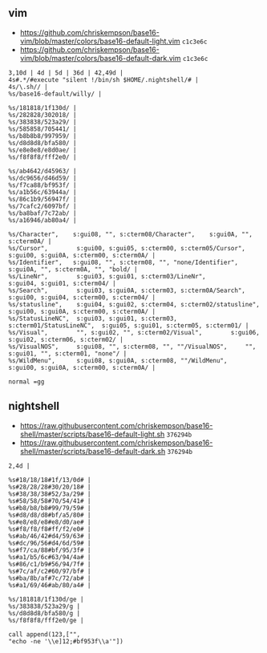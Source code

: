 ## vim

- <https://github.com/chriskempson/base16-vim/blob/master/colors/base16-default-light.vim> `c1c3e6c`
- <https://github.com/chriskempson/base16-vim/blob/master/colors/base16-default-dark.vim> `c1c3e6c`

```
3,10d | 4d | 5d | 36d | 42,49d |
4s#.*/#execute "silent !/bin/sh $HOME/.nightshell/# |
4s/\.sh// |
%s/base16-default/willy/ |

%s/181818/1f130d/ |
%s/282828/302018/ |
%s/383838/523a29/ |
%s/585858/705441/ |
%s/b8b8b8/997959/ |
%s/d8d8d8/bfa580/ |
%s/e8e8e8/e8d0ae/ |
%s/f8f8f8/fff2e0/ |

%s/ab4642/d45963/ |
%s/dc9656/d46d59/ |
%s/f7ca88/bf953f/ |
%s/a1b56c/63944a/ |
%s/86c1b9/56947f/ |
%s/7cafc2/6097bf/ |
%s/ba8baf/7c72ab/ |
%s/a16946/ab80a4/ |

%s/Character",    s:gui08, "", s:cterm08/Character",    s:gui0A, "", s:cterm0A/ |
%s/Cursor",        s:gui00, s:gui05, s:cterm00, s:cterm05/Cursor",        s:gui00, s:gui0A, s:cterm00, s:cterm0A/ |
%s/Identifier",   s:gui08, "", s:cterm08, "", "none/Identifier",   s:gui0A, "", s:cterm0A, "", "bold/ |
%s/LineNr",        s:gui03, s:gui01, s:cterm03/LineNr",        s:gui04, s:gui01, s:cterm04/ |
%s/Search",        s:gui03, s:gui0A, s:cterm03, s:cterm0A/Search",        s:gui00, s:gui04, s:cterm00, s:cterm04/ |
%s/statusline",    s:gui04, s:gui02, s:cterm04, s:cterm02/statusline",    s:gui00, s:gui0A, s:cterm00, s:cterm0A/ |
%s/StatusLineNC",  s:gui03, s:gui01, s:cterm03, s:cterm01/StatusLineNC",  s:gui05, s:gui01, s:cterm05, s:cterm01/ |
%s/Visual",        "", s:gui02, "", s:cterm02/Visual",        s:gui06, s:gui02, s:cterm06, s:cterm02/ |
%s/VisualNOS",     s:gui08, "", s:cterm08, "", ""/VisualNOS",     "", s:gui01, "", s:cterm01, "none"/ |
%s/WildMenu",      s:gui08, s:gui0A, s:cterm08, ""/WildMenu",      s:gui00, s:gui0A, s:cterm00, s:cterm0A/ |

normal =gg
```

## nightshell

- <https://raw.githubusercontent.com/chriskempson/base16-shell/master/scripts/base16-default-light.sh> `376294b`
- <https://raw.githubusercontent.com/chriskempson/base16-shell/master/scripts/base16-default-dark.sh> `376294b`

```
2,4d |

%s#18/18/18#1f/13/0d# |
%s#28/28/28#30/20/18# |
%s#38/38/38#52/3a/29# |
%s#58/58/58#70/54/41# |
%s#b8/b8/b8#99/79/59# |
%s#d8/d8/d8#bf/a5/80# |
%s#e8/e8/e8#e8/d0/ae# |
%s#f8/f8/f8#ff/f2/e0# |
%s#ab/46/42#d4/59/63# |
%s#dc/96/56#d4/6d/59# |
%s#f7/ca/88#bf/95/3f# |
%s#a1/b5/6c#63/94/4a# |
%s#86/c1/b9#56/94/7f# |
%s#7c/af/c2#60/97/bf# |
%s#ba/8b/af#7c/72/ab# |
%s#a1/69/46#ab/80/a4# |

%s/181818/1f130d/ge |
%s/383838/523a29/g |
%s/d8d8d8/bfa580/g |
%s/f8f8f8/fff2e0/ge |

call append(123,["",
"echo -ne '\\e]12;#bf953f\\a'"])
```
